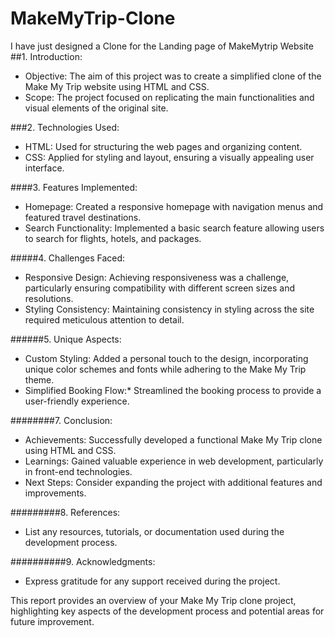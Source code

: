 # MakeMyTrip-Clone
I have just designed a Clone for the Landing page of MakeMytrip Website
##1. Introduction:
   - Objective: The aim of this project was to create a simplified clone of the Make My Trip website using HTML and CSS.
   - Scope: The project focused on replicating the main functionalities and visual elements of the original site.

###2. Technologies Used:
   - HTML: Used for structuring the web pages and organizing content.
   - CSS: Applied for styling and layout, ensuring a visually appealing user interface.

####3. Features Implemented:
   - Homepage: Created a responsive homepage with navigation menus and featured travel destinations.
   - Search Functionality: Implemented a basic search feature allowing users to search for flights, hotels, and packages.

#####4. Challenges Faced:
   - Responsive Design: Achieving responsiveness was a challenge, particularly ensuring compatibility with different screen sizes and resolutions.
   - Styling Consistency: Maintaining consistency in styling across the site required meticulous attention to detail.

######5. Unique Aspects:
   - Custom Styling: Added a personal touch to the design, incorporating unique color schemes and fonts while adhering to the Make My Trip theme.
   - Simplified Booking Flow:* Streamlined the booking process to provide a user-friendly experience.

########7. Conclusion:
   - Achievements: Successfully developed a functional Make My Trip clone using HTML and CSS.
   - Learnings: Gained valuable experience in web development, particularly in front-end technologies.
   - Next Steps: Consider expanding the project with additional features and improvements.

#########8. References:
   - List any resources, tutorials, or documentation used during the development process.

##########9. Acknowledgments:
   - Express gratitude for any support received during the project.

This report provides an overview of your Make My Trip clone project, highlighting key aspects of the development process and potential areas for future improvement.
